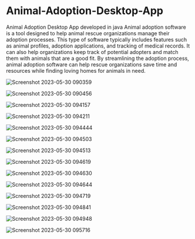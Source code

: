 # Animal-Adoption-Desktop-App
Animal Adoption Desktop App developed in java
Animal adoption software is a tool designed to help animal rescue organizations manage their adoption processes.
This type of software typically includes features such as animal profiles, adoption applications, and tracking of medical records. 
It can also help organizations keep track of potential adopters and match them with animals that are a good fit. 
By streamlining the adoption process, animal adoption software can help rescue organizations save time and resources while finding loving homes for animals in need.


![Screenshot 2023-05-30 090359](https://github.com/TanmayShadow/Animal-Adoption-Desktop-App/assets/99261567/f9b17797-8222-4c92-a78f-8455ddf3399d)


![Screenshot 2023-05-30 090456](https://github.com/TanmayShadow/Animal-Adoption-Desktop-App/assets/99261567/52b7d4ff-718a-44c5-ba58-7bbfb6074616)


![Screenshot 2023-05-30 094157](https://github.com/TanmayShadow/Animal-Adoption-Desktop-App/assets/99261567/b0091a79-f17c-45ca-a9e2-5a9df29d50df)


![Screenshot 2023-05-30 094211](https://github.com/TanmayShadow/Animal-Adoption-Desktop-App/assets/99261567/abe61361-b156-407a-b69c-eb405acd7de5)


![Screenshot 2023-05-30 094444](https://github.com/TanmayShadow/Animal-Adoption-Desktop-App/assets/99261567/48bf0356-4b45-481b-ae32-f0267f5f4f7b)


![Screenshot 2023-05-30 094503](https://github.com/TanmayShadow/Animal-Adoption-Desktop-App/assets/99261567/5086b308-cbb8-4dd1-9bcc-ebd66f176195)


![Screenshot 2023-05-30 094513](https://github.com/TanmayShadow/Animal-Adoption-Desktop-App/assets/99261567/22a7742d-1115-4b1e-be26-8aeab264db6b)


![Screenshot 2023-05-30 094619](https://github.com/TanmayShadow/Animal-Adoption-Desktop-App/assets/99261567/b2c31d67-5f97-44e5-aa4a-3253f055f0f6)


![Screenshot 2023-05-30 094630](https://github.com/TanmayShadow/Animal-Adoption-Desktop-App/assets/99261567/0389ca18-bc21-4b80-9ef2-295d44c3d40f)


![Screenshot 2023-05-30 094644](https://github.com/TanmayShadow/Animal-Adoption-Desktop-App/assets/99261567/28e30ac5-8f02-40fe-ba84-ed42fdab67b1)


![Screenshot 2023-05-30 094719](https://github.com/TanmayShadow/Animal-Adoption-Desktop-App/assets/99261567/9bcaaed0-4aae-419e-aaaf-72be13250378)


![Screenshot 2023-05-30 094841](https://github.com/TanmayShadow/Animal-Adoption-Desktop-App/assets/99261567/83eaef5f-1a6a-49d2-b6e2-2d5a613976e4)


![Screenshot 2023-05-30 094948](https://github.com/TanmayShadow/Animal-Adoption-Desktop-App/assets/99261567/96ac14eb-3c71-4155-b0f0-648d67ce7c71)


![Screenshot 2023-05-30 095716](https://github.com/TanmayShadow/Animal-Adoption-Desktop-App/assets/99261567/87cde660-f946-49ca-b3d3-de0e4fe1e6be)



